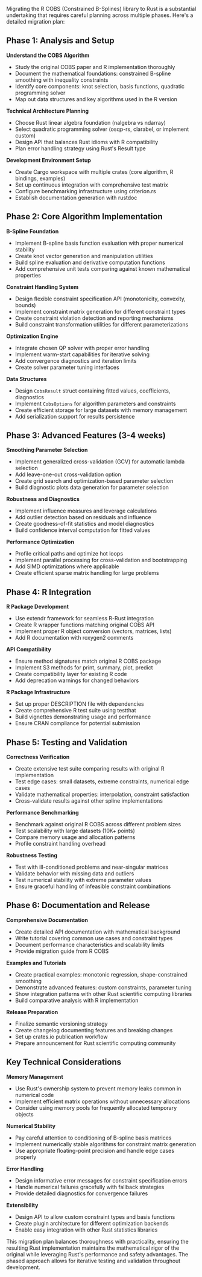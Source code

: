 Migrating the R COBS (Constrained B-Splines) library to Rust is a substantial undertaking that requires careful planning across multiple phases. Here's a detailed migration plan:

## Phase 1: Analysis and Setup  

**Understand the COBS Algorithm**
- Study the original COBS paper and R implementation thoroughly
- Document the mathematical foundations: constrained B-spline smoothing with inequality constraints
- Identify core components: knot selection, basis functions, quadratic programming solver
- Map out data structures and key algorithms used in the R version

**Technical Architecture Planning**
- Choose Rust linear algebra foundation (nalgebra vs ndarray)
- Select quadratic programming solver (osqp-rs, clarabel, or implement custom)
- Design API that balances Rust idioms with R compatibility
- Plan error handling strategy using Rust's Result type

**Development Environment Setup**
- Create Cargo workspace with multiple crates (core algorithm, R bindings, examples)
- Set up continuous integration with comprehensive test matrix
- Configure benchmarking infrastructure using criterion.rs
- Establish documentation generation with rustdoc

## Phase 2: Core Algorithm Implementation  

**B-Spline Foundation**
- Implement B-spline basis function evaluation with proper numerical stability
- Create knot vector generation and manipulation utilities
- Build spline evaluation and derivative computation functions
- Add comprehensive unit tests comparing against known mathematical properties

**Constraint Handling System**
- Design flexible constraint specification API (monotonicity, convexity, bounds)
- Implement constraint matrix generation for different constraint types
- Create constraint violation detection and reporting mechanisms
- Build constraint transformation utilities for different parameterizations

**Optimization Engine**
- Integrate chosen QP solver with proper error handling
- Implement warm-start capabilities for iterative solving
- Add convergence diagnostics and iteration limits
- Create solver parameter tuning interfaces

**Data Structures**
- Design `CobsResult` struct containing fitted values, coefficients, diagnostics
- Implement `CobsOptions` for algorithm parameters and constraints
- Create efficient storage for large datasets with memory management
- Add serialization support for results persistence

## Phase 3: Advanced Features (3-4 weeks)

**Smoothing Parameter Selection**
- Implement generalized cross-validation (GCV) for automatic lambda selection
- Add leave-one-out cross-validation option
- Create grid search and optimization-based parameter selection
- Build diagnostic plots data generation for parameter selection

**Robustness and Diagnostics**
- Implement influence measures and leverage calculations
- Add outlier detection based on residuals and influence
- Create goodness-of-fit statistics and model diagnostics
- Build confidence interval computation for fitted values

**Performance Optimization**
- Profile critical paths and optimize hot loops
- Implement parallel processing for cross-validation and bootstrapping
- Add SIMD optimizations where applicable
- Create efficient sparse matrix handling for large problems

## Phase 4: R Integration  

**R Package Development**
- Use extendr framework for seamless R-Rust integration
- Create R wrapper functions matching original COBS API
- Implement proper R object conversion (vectors, matrices, lists)
- Add R documentation with roxygen2 comments

**API Compatibility**
- Ensure method signatures match original R COBS package
- Implement S3 methods for print, summary, plot, predict
- Create compatibility layer for existing R code
- Add deprecation warnings for changed behaviors

**R Package Infrastructure**
- Set up proper DESCRIPTION file with dependencies
- Create comprehensive R test suite using testthat
- Build vignettes demonstrating usage and performance
- Ensure CRAN compliance for potential submission

## Phase 5: Testing and Validation  

**Correctness Verification**
- Create extensive test suite comparing results with original R implementation
- Test edge cases: small datasets, extreme constraints, numerical edge cases
- Validate mathematical properties: interpolation, constraint satisfaction
- Cross-validate results against other spline implementations

**Performance Benchmarking**
- Benchmark against original R COBS across different problem sizes
- Test scalability with large datasets (10K+ points)
- Compare memory usage and allocation patterns
- Profile constraint handling overhead

**Robustness Testing**
- Test with ill-conditioned problems and near-singular matrices
- Validate behavior with missing data and outliers
- Test numerical stability with extreme parameter values
- Ensure graceful handling of infeasible constraint combinations

## Phase 6: Documentation and Release  

**Comprehensive Documentation**
- Create detailed API documentation with mathematical background
- Write tutorial covering common use cases and constraint types
- Document performance characteristics and scalability limits
- Provide migration guide from R COBS

**Examples and Tutorials**
- Create practical examples: monotonic regression, shape-constrained smoothing
- Demonstrate advanced features: custom constraints, parameter tuning
- Show integration patterns with other Rust scientific computing libraries
- Build comparative analysis with R implementation

**Release Preparation**
- Finalize semantic versioning strategy
- Create changelog documenting features and breaking changes
- Set up crates.io publication workflow
- Prepare announcement for Rust scientific computing community

## Key Technical Considerations

**Memory Management**
- Use Rust's ownership system to prevent memory leaks common in numerical code
- Implement efficient matrix operations without unnecessary allocations
- Consider using memory pools for frequently allocated temporary objects

**Numerical Stability**
- Pay careful attention to conditioning of B-spline basis matrices
- Implement numerically stable algorithms for constraint matrix generation
- Use appropriate floating-point precision and handle edge cases properly

**Error Handling**
- Design informative error messages for constraint specification errors
- Handle numerical failures gracefully with fallback strategies
- Provide detailed diagnostics for convergence failures

**Extensibility**
- Design API to allow custom constraint types and basis functions
- Create plugin architecture for different optimization backends
- Enable easy integration with other Rust statistics libraries

This migration plan balances thoroughness with practicality, ensuring the resulting Rust implementation maintains the mathematical rigor of the original while leveraging Rust's performance and safety advantages. The phased approach allows for iterative testing and validation throughout development.
